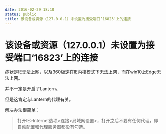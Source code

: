 ```yaml
---
date: 2016-02-29 18:10
status: public
title: 该设备或资源（127.0.0.1）未设置为接受端口‘16823’上的连接
---
```


# 该设备或资源（127.0.0.1）未设置为接受端口‘16823’上的连接

症状是IE无法上网，以及360极速在IE内核模式下无法上网，而在win10上Edge无法上网。

并不一定是开启了Lantern。

但是这肯定与Lantern的代理有关。

解决办法很简单：
>打开IE>Internet选项>连接>局域网设置>，打开之后不要有任何代理，即自动配置和代理服务器都没有勾选。